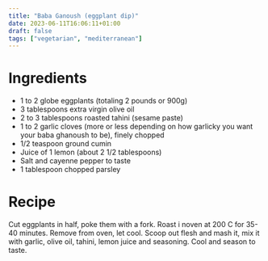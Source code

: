 ```yaml
---
title: "Baba Ganoush (eggplant dip)"
date: 2023-06-11T16:06:11+01:00
draft: false
tags: ["vegetarian", "mediterranean"]
---
```


# Ingredients

 - 1 to 2 globe eggplants (totaling 2 pounds or 900g)
 - 3 tablespoons extra virgin olive oil
 - 2 to 3 tablespoons roasted tahini (sesame paste)
 - 1 to 2 garlic cloves (more or less depending on how garlicky you want your baba ghanoush to be), finely chopped
 - 1/2 teaspoon ground cumin
 - Juice of 1 lemon (about 2 1/2 tablespoons)
 - Salt and cayenne pepper to taste
 - 1 tablespoon chopped parsley

# Recipe

Cut eggplants in half, poke them with a fork.
Roast i noven at 200 C for 35-40 minutes. Remove from oven, let cool.
Scoop out flesh and mash it, mix it with garlic, olive oil, tahini, lemon juice and seasoning.
Cool and season to taste.
